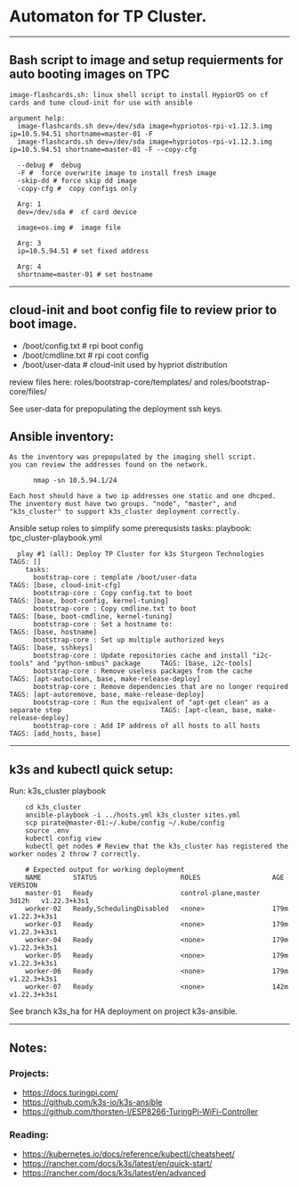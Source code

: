 # Automaton for TP Cluster.
---
## Bash script to image and setup requierments for auto booting images on TPC
        
    image-flashcards.sh: linux shell script to install HypiorOS on cf cards and tune cloud-init for use with ansible
            
    argument help:
      image-flashcards.sh dev=/dev/sda image=hypriotos-rpi-v1.12.3.img ip=10.5.94.51 shortname=master-01 -F
      image-flashcards.sh dev=/dev/sda image=hypriotos-rpi-v1.12.3.img ip=10.5.94.51 shortname=master-01 -F --copy-cfg

      --debug #  debug
      -F #  force overwrite image to install fresh image
      -skip-dd # force skip dd image
      -copy-cfg #  copy configs only

      Arg: 1
      dev=/dev/sda #  cf card device
      
      image=os.img #  image file

      Arg: 3
      ip=10.5.94.51 # set fixed address

      Arg: 4
      shortname=master-01 # set hostname

---

## cloud-init and boot config file to review prior to boot image.

  - /boot/config.txt   # rpi boot config 
  - /boot/cmdline.txt  # rpi coot config
  - /boot/user-data    # cloud-init used by hypriot distribution

  review files here: roles/bootstrap-core/templates/ and roles/bootstrap-core/files/

  See user-data for prepopulating the deployment ssh keys.

## Ansible inventory:

    As the inventory was prepopulated by the imaging shell script.
    you can review the addresses found on the network.
```
      nmap -sn 10.5.94.1/24
```
    Each host should have a two ip addresses one static and one dhcped.
    The inventory must have two groups. "node", "master", and "k3s_cluster" to support k3s_cluster deployment correctly.

Ansible setup roles to simplify some prerequsists tasks:
    playbook: tpc_cluster-playbook.yml

      play #1 (all): Deploy TP Cluster for k3s Sturgeon Technologies  TAGS: []
        tasks:
          bootstrap-core : template /boot/user-data                                                         TAGS: [base, cloud-init-cfg]
          bootstrap-core : Copy config.txt to boot                                                          TAGS: [base, boot-config, kernel-tuning]
          bootstrap-core : Copy cmdline.txt to boot                                                         TAGS: [base, boot-cmdline, kernel-tuning]
          bootstrap-core : Set a hostname to:                                                               TAGS: [base, hostname]
          bootstrap-core : Set up multiple authorized keys                                                  TAGS: [base, sshkeys]
          bootstrap-core : Update repositories cache and install "i2c-tools" and "python-smbus" package     TAGS: [base, i2c-tools]
          bootstrap-core : Remove useless packages from the cache                                           TAGS: [apt-autoclean, base, make-release-deploy]
          bootstrap-core : Remove dependencies that are no longer required                                  TAGS: [apt-autoremove, base, make-release-deploy]
          bootstrap-core : Run the equivalent of "apt-get clean" as a separate step                         TAGS: [apt-clean, base, make-release-deploy]
          bootstrap-core : Add IP address of all hosts to all hosts                                         TAGS: [add_hosts, base]

---

## k3s and kubectl quick setup:

Run: k3s_cluster playbook
```
    cd k3s_cluster
    ansible-playbook -i ../hosts.yml k3s_cluster sites.yml
    scp pirate@master-01:~/.kube/config ~/.kube/config
    source .env 
    kubectl config view
    kubectl get nodes # Review that the k3s_cluster has registered the worker nodes 2 throw 7 correctly.

    # Expected output for working deployment
    NAME        STATUS                     ROLES                  AGE     VERSION
    master-01   Ready                      control-plane,master   3d12h   v1.22.3+k3s1
    worker-02   Ready,SchedulingDisabled   <none>                 179m    v1.22.3+k3s1 
    worker-03   Ready                      <none>                 179m    v1.22.3+k3s1
    worker-04   Ready                      <none>                 179m    v1.22.3+k3s1
    worker-05   Ready                      <none>                 179m    v1.22.3+k3s1
    worker-06   Ready                      <none>                 179m    v1.22.3+k3s1
    worker-07   Ready                      <none>                 142m    v1.22.3+k3s1
```

See branch k3s_ha for HA deployment on project k3s-ansible.

---

## Notes:
  ### Projects:
   - https://docs.turingpi.com/
   - https://github.com/k3s-io/k3s-ansible 
   - https://github.com/thorsten-l/ESP8266-TuringPi-WiFi-Controller


  ### Reading:
  - https://kubernetes.io/docs/reference/kubectl/cheatsheet/
  - https://rancher.com/docs/k3s/latest/en/quick-start/
  - https://rancher.com/docs/k3s/latest/en/advanced
